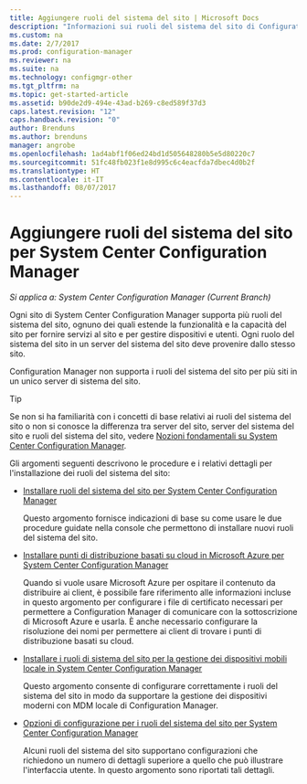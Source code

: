 ```yaml
---
title: Aggiungere ruoli del sistema del sito | Microsoft Docs
description: "Informazioni sui ruoli del sistema del sito di Configuration Manager e su come aggiungerli per estendere la funzionalità e la capacità del sito."
ms.custom: na
ms.date: 2/7/2017
ms.prod: configuration-manager
ms.reviewer: na
ms.suite: na
ms.technology: configmgr-other
ms.tgt_pltfrm: na
ms.topic: get-started-article
ms.assetid: b90de2d9-494e-43ad-b269-c8ed589f37d3
caps.latest.revision: "12"
caps.handback.revision: "0"
author: Brenduns
ms.author: brenduns
manager: angrobe
ms.openlocfilehash: 1ad4abf1f06ed24bd1d505648280b5e5d80220c7
ms.sourcegitcommit: 51fc48fb023f1e8d995c6c4eacfda7dbec4d0b2f
ms.translationtype: HT
ms.contentlocale: it-IT
ms.lasthandoff: 08/07/2017
---
```

# <a name="add-site-system-roles-for-system-center-configuration-manager"></a>Aggiungere ruoli del sistema del sito per System Center Configuration Manager

*Si applica a: System Center Configuration Manager (Current Branch)*

Ogni sito di System Center Configuration Manager supporta più ruoli del sistema del sito, ognuno dei quali estende la funzionalità e la capacità del sito per fornire servizi al sito e per gestire dispositivi e utenti. Ogni ruolo del sistema del sito in un server del sistema del sito deve provenire dallo stesso sito.   

Configuration Manager non supporta i ruoli del sistema del sito per più siti in un unico server di sistema del sito.  

> [!TIP]  
>  Se non si ha familiarità con i concetti di base relativi ai ruoli del sistema del sito o non si conosce la differenza tra server del sito, server del sistema del sito e ruoli del sistema del sito, vedere [Nozioni fondamentali su System Center Configuration Manager](../../../../core/understand/fundamentals.md).  

 Gli argomenti seguenti descrivono le procedure e i relativi dettagli per l'installazione dei ruoli del sistema del sito:  

-   [Installare ruoli del sistema del sito per System Center Configuration Manager](../../../../core/servers/deploy/configure/install-site-system-roles.md)  

     Questo argomento fornisce indicazioni di base su come usare le due procedure guidate nella console che permettono di installare nuovi ruoli del sistema del sito.  

-   [Installare punti di distribuzione basati su cloud in Microsoft Azure per System Center Configuration Manager](../../../../core/servers/deploy/configure/install-cloud-based-distribution-points-in-microsoft-azure.md)  

    Quando si vuole usare Microsoft Azure per ospitare il contenuto da distribuire ai client, è possibile fare riferimento alle informazioni incluse in questo argomento per configurare i file di certificato necessari per permettere a Configuration Manager di comunicare con la sottoscrizione di Microsoft Azure e usarla. È anche necessario configurare la risoluzione dei nomi per permettere ai client di trovare i punti di distribuzione basati su cloud.  

-   [Installare i ruoli di sistema del sito per la gestione dei dispositivi mobili locale in System Center Configuration Manager](../../../../mdm/get-started/install-site-system-roles-for-on-premises-mdm.md)  

     Questo argomento consente di configurare correttamente i ruoli del sistema del sito in modo da supportare la gestione dei dispositivi moderni con MDM locale di Configuration Manager.  

-   [Opzioni di configurazione per i ruoli del sistema del sito per System Center Configuration Manager](../../../../core/servers/deploy/configure/configuration-options-for-site-system-roles.md)  

     Alcuni ruoli del sistema del sito supportano configurazioni che richiedono un numero di dettagli superiore a quello che può illustrare l'interfaccia utente. In questo argomento sono riportati tali dettagli.  
